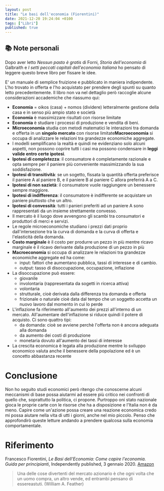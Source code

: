 ```yaml
---
layout: post
title: "Le basi dell'economia (Fiorentini)"
date: 2021-12-20 19:24:04 +0100
tags: ["Libri"]
published: true
---
```


## :books: Note personali

Dopo aver letto _Nessun pasto è gratis_ di Forni, _Storia dell'economia_ di Galbraith e _I setti peccati capitali dell'economia italiana_ ho pensato di leggere questo breve libro per fissare le idee.

E' un manuale di semplice fruizione e pubblicato in maniera indipendente. L'ho trovato in offerta e l'ho acquistato per prendere degli spunti su quanto letto precedentemente. Il libro non va nel dettaglio però raccoglie alcune considerazioni accademiche che riassumo qui:

- **Economia** = oikos (casa) + nomos (dividere) letteralmente gestione della casa e in senso più ampio stato e società
- **Economia** è massimizzare risultati con risorse limitate
- **Economia** è studiare i processi di produzione e vendita di beni.
- **Microeconomia** studia con metodi matematici le interazioni tra domanda e offerta in un **singolo mercato** con risorse limitate**Macroeconomia** si occupa di analizzare le relazioni tra grandezze economiche aggregate.
- I modelli semplificano la realtà e quindi ne evidenziano solo alcuni aspetti, non possono coprire tutti i casi ma possono condensare in **leggi valide entro certe ipotesi**.
- **Ipotesi di completezza**: il consumatore è completamente razionale e opta sempre per il paniere più conveniente massimizzando la sua soddisfazione.
- **Ipotesi di transitività**: se un sogetto, fissata la quantità offerta preferisce il paniere A al paniere B, e il paniere B al paniere C allora preferirà A a C.
- **Ipotesi di non sazietà**: il consumatore vuole raggiungere un benessere sempre maggiore.
- **Ipotesi di indifferenza**: il consumatore è indifferente se acquistare un paniere piuttosto che un altro.
- **Ipotesi di convessità**: tutti i panieri preferiti ad un paniere A sono rappresentati da un insieme strettamente convesso.
- Il mercato è il luogo dove avvengono gli scambi tra consumatori e produttori di merci e servizi.
- Le regole microeconomiche studiano i prezzi dati proprio dall'intersezione tra la curva di domanda e la curva di offerta e l'elasticità della domanda.
- **Costo marginale** è il costo per produrre un pezzo in più mentre ricavo marginale è il ricavo derivante dalla produzione di un pezzo in più
- **Macroeconomia** si occupa di analizzare le relazioni tra grandezze economiche aggregate ed ha come:
  - input: fattori che aumentano pubblica, tassi di interesse e di cambio.
  - output: tasso di disoccupazione, occupazione, inflazione
- La disoccupazione può essere:
  - giovanile
  - involontaria (rappresentata da sogetti in ricerca attiva)
  - volontaria
  - strutturale, cioè derivata dalla differenza tra domanda e offerta
  - frizionale o naturale cioè data dal tempo che un soggetto accetta un nuovo lavoro dal momento in cui lo perde
- L'inflazione fa riferimento all'aumento dei prezzi all'interno di un mercato. All'aumentare dell'inflazione si riduce quindi il potere di acquisto. Ci sono quattro tipi:
  - da domanda: cioè se avviene perchè l'offerta non è ancora adeguata alla domanda
  - da aumento dei costi di produzione
  - monetaria dovuto all'aumento dei tassi di interesse
- La crescita economica è legata alla produzione mentre lo sviluppo economico valuta anche il benessere della popolazione ed è un concetto abbastanza recente

# Conclusione

Non ho seguito studi economici però ritengo che conoscerne alcuni meccanismi di base possa aiutarmi ad essere più critico nei confronti di quello che, soprattutto la politica, ci propone. Purtroppo oni stato nazionale gioca le proprie carte con le risorse che ha a disposizione e l'Italia non è da meno.
Capire come un'azione possa creare una reazione economica credo mi possa aiutare nella vita di utti i giorni, anche nel mio piccolo.
Penso che approfondirò queste letture andando a prendere qualcosa sulla economia comportamentale.

# Riferimento

Francesco Fiorentini, _Le Basi dell'Economia: Come capire l'economia. Guida per principianti_, Independently published, 3 gennaio 2020. [Amazon](https://www.amazon.it/Basi-dellEconomia-capire-leconomia-principianti/dp/1654743186/ref=tmm_pap_swatch_0?_encoding=UTF8&qid=1629662513&sr=8-1)

> Una delle cose divertenti del mercato azionario è che ogni volta che un uomo compra, un altro vende, ed entrambi pensano di essereastuti. (William A. Feather)
